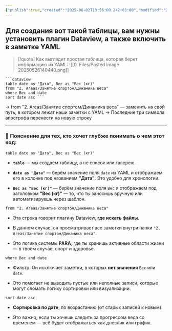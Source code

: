 ```yaml
---
{"publish":true,"created":"2025-08-02T13:56:00.242+03:00","modified":"2025-08-02T13:56:00.252+03:00","cssclasses":""}
---
```



## Для создания вот такой таблицы, вам нужны установить плагин Dataview, а также включить в заметке YAML


>[!quote] Как выглядит простая таблица, которая берет информацию из YAML:
>![[0. Files/Pasted image 20250526140440.png]]

```
```dataview
table date as "Дата", Вес as "Вес (кг)"
from "2. Areas/Занятие спортом/Динамика веса"
where Вес and date
sort date asc ```
```

-> from "2. Areas/Занятие спортом/Динамика веса" — заменить на свой путь, в котором лежат наши заметки с YAML
-> Последние три символа апострофа перенести на новую строку


---



### 🧠 Пояснение для тех, кто хочет глубже понимать о чем этот код:

`table date as "Дата", Вес as "Вес (кг)"`

- **`table`** — мы создаём таблицу, а не список или галерею.
    
- **`date as "Дата"`** — берём значение поля `date` из YAML и отображаем его в колонке под названием **"Дата"**. Это удобно для хронологии.
    
- **`Вес as "Вес (кг)"`** — берём значение поля `Вес` и отображаем под заголовком **"Вес (кг)"** — то, что ты заносишь вручную или автоматизируешь через шаблон.
    

`from "2. Areas/Занятие спортом/Динамика веса"`

- Эта строка говорит плагину Dataview, **где искать файлы**.
    
- В данном случае, он просматривает все заметки внутри папки `"2. Areas/Занятие спортом/Динамика веса"`.
    
- Это логика системы **PARA**, где ты хранишь активные области жизни — в твоём случае, спорт и здоровье.
    

`where Вес and date`

- Фильтр. Он исключает заметки, в которых **нет значения** `Вес` или `date`.
    
- Это помогает не выводить пустые или неполные записи, которые могут сломать логику сортировки или визуализации.
    

`sort date asc`

- **Сортировка по дате**, по возрастанию (от старых записей к новым).
    
- Это важно, если ты хочешь следить за прогрессом веса со временем — всё будет отображаться как дневник или график.